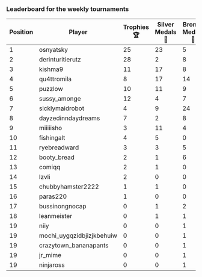 ### Leaderboard for the weekly tournaments

| Position | Player | Trophies 🏆 | Silver Medals 🥈 | Bronze Medals 🥉 | Points |
|----------|--------|------------|-----------------|-----------------|--------|
| 1 | osnyatsky | 25 | 23 | 5 | 100.5 |
| 2 | derinturitierutz | 28 | 2 | 8 | 90.0 |
| 3 | kishma9 | 11 | 17 | 8 | 54.0 |
| 4 | qu4ttromila | 8 | 17 | 14 | 48.0 |
| 5 | puzzlow | 10 | 11 | 9 | 45.5 |
| 6 | sussy_amonge | 12 | 4 | 7 | 43.5 |
| 7 | sicklymaidrobot | 4 | 9 | 24 | 33.0 |
| 8 | dayzedinndaydreams | 7 | 2 | 8 | 27.0 |
| 9 | miiiiisho | 3 | 11 | 4 | 22.0 |
| 10 | fishingalt | 4 | 5 | 0 | 17.0 |
| 11 | ryebreadward | 3 | 3 | 5 | 14.5 |
| 12 | booty_bread | 2 | 1 | 6 | 10.0 |
| 13 | comiqq | 2 | 1 | 0 | 7.0 |
| 14 | lzvli | 2 | 0 | 0 | 6.0 |
| 15 | chubbyhamster2222 | 1 | 1 | 0 | 4.0 |
| 16 | paras220 | 1 | 0 | 0 | 3.0 |
| 17 | bussinongnocap | 0 | 1 | 2 | 2.0 |
| 18 | leanmeister | 0 | 1 | 1 | 1.5 |
| 19 | niiy | 0 | 0 | 1 | 0.5 |
| 19 | mochi_uygqzidbjizjkbehuiw | 0 | 0 | 1 | 0.5 |
| 19 | crazytown_bananapants | 0 | 0 | 1 | 0.5 |
| 19 | jr_mime | 0 | 0 | 1 | 0.5 |
| 19 | ninjaross | 0 | 0 | 1 | 0.5 |
